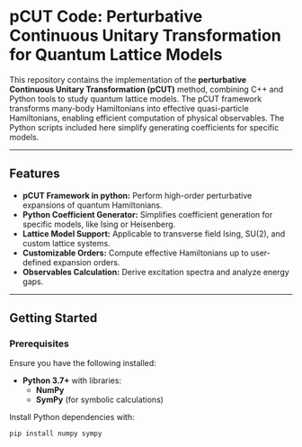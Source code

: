 # pCUT Code: Perturbative Continuous Unitary Transformation for Quantum Lattice Models

This repository contains the implementation of the **perturbative Continuous Unitary Transformation (pCUT)** method, combining C++ and Python tools to study quantum lattice models. The pCUT framework transforms many-body Hamiltonians into effective quasi-particle Hamiltonians, enabling efficient computation of physical observables. The Python scripts included here simplify generating coefficients for specific models.

---

## Features

- **pCUT Framework in python:** Perform high-order perturbative expansions of quantum Hamiltonians.
- **Python Coefficient Generator:** Simplifies coefficient generation for specific models, like Ising or Heisenberg.
- **Lattice Model Support:** Applicable to transverse field Ising, SU(2), and custom lattice systems.
- **Customizable Orders:** Compute effective Hamiltonians up to user-defined expansion orders.
- **Observables Calculation:** Derive excitation spectra and analyze energy gaps.

---

## Getting Started

### **Prerequisites**

Ensure you have the following installed:


- **Python 3.7+** with libraries:
  - **NumPy**
  - **SymPy** (for symbolic calculations)

Install Python dependencies with:

```bash
pip install numpy sympy
